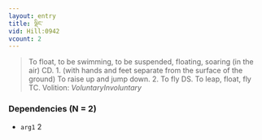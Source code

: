 ```yaml
---
layout: entry
title: ལྡིང་
vid: Hill:0942
vcount: 2
---
```

> To float, to be swimming, to be suspended, floating, soaring (in the air) CD\. 1\. (with hands and feet separate from the surface of the ground) To raise up and jump down\. 2\. To fly DS\. To leap, float, fly TC\.
> Volition: _VoluntaryInvoluntary_


### Dependencies (N = 2)
* `arg1` 2
